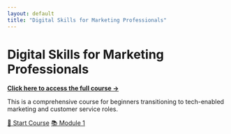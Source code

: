 ```yaml
---
layout: default
title: "Digital Skills for Marketing Professionals"
---
```


# Digital Skills for Marketing Professionals

**[Click here to access the full course →](README.md)**

This is a comprehensive course for beginners transitioning to tech-enabled marketing and customer service roles.

<div class="lesson-nav">
<a href="README.md">🚀 Start Course</a>
<a href="01_foundations/">📚 Module 1</a>
</div>
